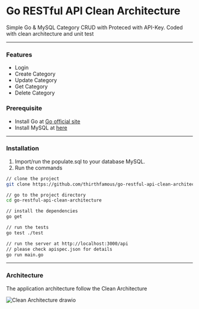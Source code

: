 # Go RESTful API Clean Architecture
Simple Go & MySQL Category CRUD with Proteced with API-Key. Coded with clean architecture and unit test

---

### Features
* Login
* Create Category
* Update Category
* Get Category
* Delete Category

### Prerequisite
* Install Go at [Go official site](https://go.dev/dl/)
* Install MySQL at [here](https://dev.mysql.com/downloads/installer/)

---

### Installation
1. Import/run the populate.sql to your database MySQL.
2. Run the commands 
```sh
// clone the project
git clone https://github.com/thirthfamous/go-restful-api-clean-architecture/

// go to the project directory
cd go-restful-api-clean-architecture

// install the dependencies
go get

// run the tests
go test ./test

// run the server at http://localhost:3000/api
// please check apispec.json for details
go run main.go
```

---

### Architecture
The application architecture follow the Clean Architecture

![Clean Architecture drawio](https://user-images.githubusercontent.com/30696403/167250776-f2cda279-12d7-4132-8565-88f45f124d94.png)
